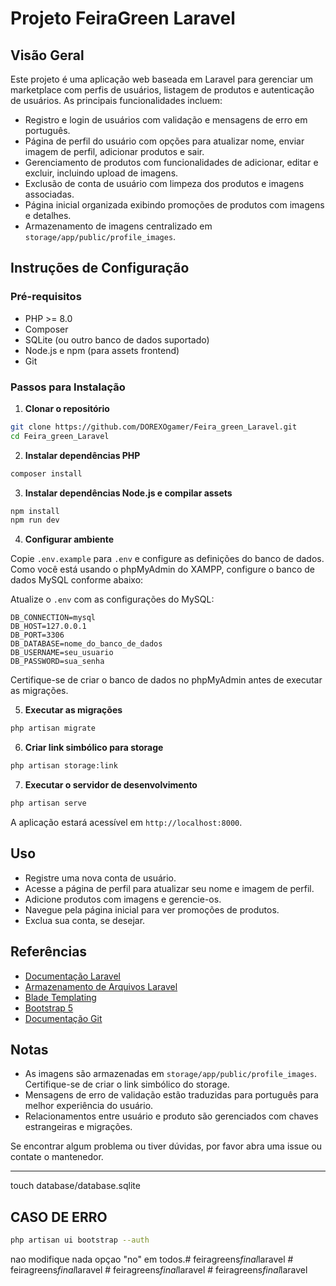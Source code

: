 # Projeto FeiraGreen Laravel

## Visão Geral

Este projeto é uma aplicação web baseada em Laravel para gerenciar um marketplace com perfis de usuários, listagem de produtos e autenticação de usuários. As principais funcionalidades incluem:

- Registro e login de usuários com validação e mensagens de erro em português.
- Página de perfil do usuário com opções para atualizar nome, enviar imagem de perfil, adicionar produtos e sair.
- Gerenciamento de produtos com funcionalidades de adicionar, editar e excluir, incluindo upload de imagens.
- Exclusão de conta de usuário com limpeza dos produtos e imagens associadas.
- Página inicial organizada exibindo promoções de produtos com imagens e detalhes.
- Armazenamento de imagens centralizado em `storage/app/public/profile_images`.

## Instruções de Configuração

### Pré-requisitos

- PHP >= 8.0
- Composer
- SQLite (ou outro banco de dados suportado)
- Node.js e npm (para assets frontend)
- Git

### Passos para Instalação

1. **Clonar o repositório**

```bash
git clone https://github.com/DOREXOgamer/Feira_green_Laravel.git
cd Feira_green_Laravel
```

2. **Instalar dependências PHP**

```bash
composer install
```

3. **Instalar dependências Node.js e compilar assets**

```bash
npm install
npm run dev
```

4. **Configurar ambiente**

Copie `.env.example` para `.env` e configure as definições do banco de dados. Como você está usando o phpMyAdmin do XAMPP, configure o banco de dados MySQL conforme abaixo:

Atualize o `.env` com as configurações do MySQL:

```
DB_CONNECTION=mysql
DB_HOST=127.0.0.1
DB_PORT=3306
DB_DATABASE=nome_do_banco_de_dados
DB_USERNAME=seu_usuario
DB_PASSWORD=sua_senha
```

Certifique-se de criar o banco de dados no phpMyAdmin antes de executar as migrações.

5. **Executar as migrações**

```bash
php artisan migrate
```

6. **Criar link simbólico para storage**

```bash
php artisan storage:link
```

7. **Executar o servidor de desenvolvimento**

```bash
php artisan serve
```

A aplicação estará acessível em `http://localhost:8000`.

## Uso

- Registre uma nova conta de usuário.
- Acesse a página de perfil para atualizar seu nome e imagem de perfil.
- Adicione produtos com imagens e gerencie-os.
- Navegue pela página inicial para ver promoções de produtos.
- Exclua sua conta, se desejar.

## Referências

- [Documentação Laravel](https://laravel.com/docs)
- [Armazenamento de Arquivos Laravel](https://laravel.com/docs/filesystem)
- [Blade Templating](https://laravel.com/docs/blade)
- [Bootstrap 5](https://getbootstrap.com/docs/5.0/getting-started/introduction/)
- [Documentação Git](https://git-scm.com/doc)

## Notas

- As imagens são armazenadas em `storage/app/public/profile_images`. Certifique-se de criar o link simbólico do storage.
- Mensagens de erro de validação estão traduzidas para português para melhor experiência do usuário.
- Relacionamentos entre usuário e produto são gerenciados com chaves estrangeiras e migrações.

Se encontrar algum problema ou tiver dúvidas, por favor abra uma issue ou contate o mantenedor.

---
touch database/database.sqlite


## CASO DE ERRO 
```bash
php artisan ui bootstrap --auth
```
nao modifique nada 
opçao "no" em todos.#   f e i r a g r e e n s _ f i n a l _ l a r a v e l  
 #   f e i r a g r e e n s _ f i n a l _ l a r a v e l  
 #   f e i r a g r e e n s _ f i n a l _ l a r a v e l  
 #   f e i r a g r e e n s _ f i n a l _ l a r a v e l  
 